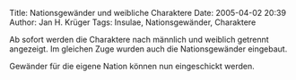 Title: Nationsgewänder und weibliche Charaktere
Date: 2005-04-02 20:39
Author: Jan H. Krüger
Tags: Insulae, Nationsgewänder, Charaktere

Ab sofort werden die Charaktere nach männlich und weiblich getrennt angezeigt. Im gleichen Zuge wurden auch die Nationsgewänder eingebaut.

Gewänder für die eigene Nation können nun eingeschickt werden.